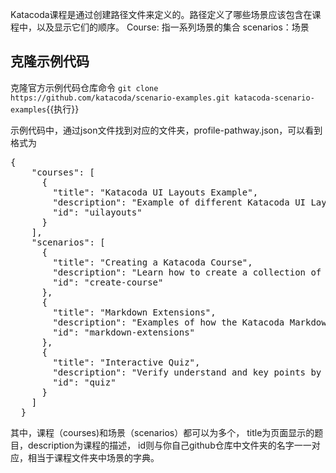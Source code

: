 Katacoda课程是通过创建路径文件来定义的。路径定义了哪些场景应该包含在课程中，以及显示它们的顺序。
Course: 指一系列场景的集合
scenarios：场景


## 克隆示例代码

克隆官方示例代码仓库命令 `git clone https://github.com/katacoda/scenario-examples.git katacoda-scenario-examples`{{执行}}

示例代码中，通过json文件找到对应的文件夹，profile-pathway.json，可以看到格式为
<pre class="file">
{
    "courses": [
      {
        "title": "Katacoda UI Layouts Example",
        "description": "Example of different Katacoda UI Layouts. Also, an example of creating a Katacoda Course!",
        "id": "uilayouts"
      }
    ],
    "scenarios": [
      {
        "title": "Creating a Katacoda Course",
        "description": "Learn how to create a collection of Katacoda scenarios into a course",
        "id": "create-course"
      },
      {
        "title": "Markdown Extensions",
        "description": "Examples of how the Katacoda Markdown Extensions",
        "id": "markdown-extensions"
      },
      {
        "title": "Interactive Quiz",
        "description": "Verify understand and key points by using an interactive quiz",
        "id": "quiz"
      }
    ]
  }
</pre>
其中，课程（courses)和场景（scenarios）都可以为多个，
title为页面显示的题目，description为课程的描述，
id则与你自己github仓库中文件夹的名字一一对应，相当于课程文件夹中场景的字典。